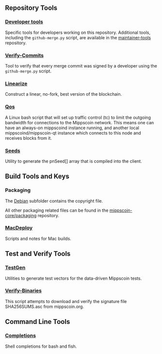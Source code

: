 Repository Tools
---------------------

### [Developer tools](/contrib/devtools) ###
Specific tools for developers working on this repository.
Additional tools, including the `github-merge.py` script, are available in the [maintainer-tools](https://github.com/mippscoin-core/mippscoin-maintainer-tools) repository.

### [Verify-Commits](/contrib/verify-commits) ###
Tool to verify that every merge commit was signed by a developer using the `github-merge.py` script.

### [Linearize](/contrib/linearize) ###
Construct a linear, no-fork, best version of the blockchain.

### [Qos](/contrib/qos) ###

A Linux bash script that will set up traffic control (tc) to limit the outgoing bandwidth for connections to the Mippscoin network. This means one can have an always-on mippscoind instance running, and another local mippscoind/mippscoin-qt instance which connects to this node and receives blocks from it.

### [Seeds](/contrib/seeds) ###
Utility to generate the pnSeed[] array that is compiled into the client.

Build Tools and Keys
---------------------

### Packaging ###
The [Debian](/contrib/debian) subfolder contains the copyright file.

All other packaging related files can be found in the [mippscoin-core/packaging](https://github.com/mippscoin-core/packaging) repository.

### [MacDeploy](/contrib/macdeploy) ###
Scripts and notes for Mac builds.

Test and Verify Tools
---------------------

### [TestGen](/contrib/testgen) ###
Utilities to generate test vectors for the data-driven Mippscoin tests.

### [Verify-Binaries](/contrib/verify-binaries) ###
This script attempts to download and verify the signature file SHA256SUMS.asc from mippscoin.org.

Command Line Tools
---------------------

### [Completions](/contrib/completions) ###
Shell completions for bash and fish.
